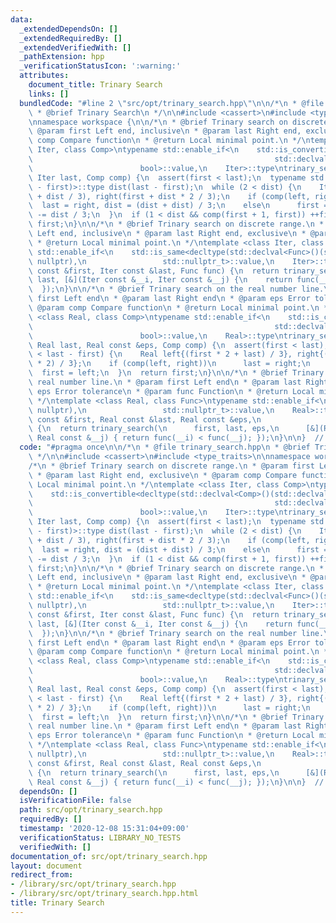 ```yaml
---
data:
  _extendedDependsOn: []
  _extendedRequiredBy: []
  _extendedVerifiedWith: []
  _pathExtension: hpp
  _verificationStatusIcon: ':warning:'
  attributes:
    document_title: Trinary Search
    links: []
  bundledCode: "#line 2 \"src/opt/trinary_search.hpp\"\n\n/*\n * @file trinary_search.hpp\n\
    \ * @brief Trinary Search\n */\n\n#include <cassert>\n#include <type_traits>\n\
    \nnamespace workspace {\n\n/*\n * @brief Trinary search on discrete range.\n *\
    \ @param first Left end, inclusive\n * @param last Right end, exclusive\n * @param\
    \ comp Compare function\n * @return Local minimal point.\n */\ntemplate <class\
    \ Iter, class Comp>\ntypename std::enable_if<\n    std::is_convertible<decltype(std::declval<Comp>()(std::declval<Iter>(),\n\
    \                                                      std::declval<Iter>())),\n\
    \                        bool>::value,\n    Iter>::type\ntrinary_search(Iter first,\
    \ Iter last, Comp comp) {\n  assert(first < last);\n  typename std::make_signed<decltype(last\
    \ - first)>::type dist(last - first);\n  while (2 < dist) {\n    Iter left(first\
    \ + dist / 3), right(first + dist * 2 / 3);\n    if (comp(left, right))\n    \
    \  last = right, dist = (dist + dist) / 3;\n    else\n      first = left, dist\
    \ -= dist / 3;\n  }\n  if (1 < dist && comp(first + 1, first)) ++first;\n  return\
    \ first;\n}\n\n/*\n * @brief Trinary search on discrete range.\n * @param first\
    \ Left end, inclusive\n * @param last Right end, exclusive\n * @param func Function\n\
    \ * @return Local minimal point.\n */\ntemplate <class Iter, class Func>\ntypename\
    \ std::enable_if<\n    std::is_same<decltype(std::declval<Func>()(std::declval<Iter>()),\
    \ nullptr),\n                 std::nullptr_t>::value,\n    Iter>::type\ntrinary_search(Iter\
    \ const &first, Iter const &last, Func func) {\n  return trinary_search(first,\
    \ last, [&](Iter const &__i, Iter const &__j) {\n    return func(__i) < func(__j);\n\
    \  });\n}\n\n/*\n * @brief Trinary search on the real number line.\n * @param\
    \ first Left end\n * @param last Right end\n * @param eps Error tolerance\n *\
    \ @param comp Compare function\n * @return Local minimal point.\n */\ntemplate\
    \ <class Real, class Comp>\ntypename std::enable_if<\n    std::is_convertible<decltype(std::declval<Comp>()(std::declval<Real>(),\n\
    \                                                      std::declval<Real>())),\n\
    \                        bool>::value,\n    Real>::type\ntrinary_search(Real first,\
    \ Real last, Real const &eps, Comp comp) {\n  assert(first < last);\n  while (eps\
    \ < last - first) {\n    Real left{(first * 2 + last) / 3}, right{(first + last\
    \ * 2) / 3};\n    if (comp(left, right))\n      last = right;\n    else\n    \
    \  first = left;\n  }\n  return first;\n}\n\n/*\n * @brief Trinary search on the\
    \ real number line.\n * @param first Left end\n * @param last Right end\n * @param\
    \ eps Error tolerance\n * @param func Function\n * @return Local minimal point.\n\
    \ */\ntemplate <class Real, class Func>\ntypename std::enable_if<\n    std::is_same<decltype(std::declval<Func>()(std::declval<Real>()),\
    \ nullptr),\n                 std::nullptr_t>::value,\n    Real>::type\ntrinary_search(Real\
    \ const &first, Real const &last, Real const &eps,\n               Func func)\
    \ {\n  return trinary_search(\n      first, last, eps,\n      [&](Real const &__i,\
    \ Real const &__j) { return func(__i) < func(__j); });\n}\n\n}  // namespace workspace\n"
  code: "#pragma once\n\n/*\n * @file trinary_search.hpp\n * @brief Trinary Search\n\
    \ */\n\n#include <cassert>\n#include <type_traits>\n\nnamespace workspace {\n\n\
    /*\n * @brief Trinary search on discrete range.\n * @param first Left end, inclusive\n\
    \ * @param last Right end, exclusive\n * @param comp Compare function\n * @return\
    \ Local minimal point.\n */\ntemplate <class Iter, class Comp>\ntypename std::enable_if<\n\
    \    std::is_convertible<decltype(std::declval<Comp>()(std::declval<Iter>(),\n\
    \                                                      std::declval<Iter>())),\n\
    \                        bool>::value,\n    Iter>::type\ntrinary_search(Iter first,\
    \ Iter last, Comp comp) {\n  assert(first < last);\n  typename std::make_signed<decltype(last\
    \ - first)>::type dist(last - first);\n  while (2 < dist) {\n    Iter left(first\
    \ + dist / 3), right(first + dist * 2 / 3);\n    if (comp(left, right))\n    \
    \  last = right, dist = (dist + dist) / 3;\n    else\n      first = left, dist\
    \ -= dist / 3;\n  }\n  if (1 < dist && comp(first + 1, first)) ++first;\n  return\
    \ first;\n}\n\n/*\n * @brief Trinary search on discrete range.\n * @param first\
    \ Left end, inclusive\n * @param last Right end, exclusive\n * @param func Function\n\
    \ * @return Local minimal point.\n */\ntemplate <class Iter, class Func>\ntypename\
    \ std::enable_if<\n    std::is_same<decltype(std::declval<Func>()(std::declval<Iter>()),\
    \ nullptr),\n                 std::nullptr_t>::value,\n    Iter>::type\ntrinary_search(Iter\
    \ const &first, Iter const &last, Func func) {\n  return trinary_search(first,\
    \ last, [&](Iter const &__i, Iter const &__j) {\n    return func(__i) < func(__j);\n\
    \  });\n}\n\n/*\n * @brief Trinary search on the real number line.\n * @param\
    \ first Left end\n * @param last Right end\n * @param eps Error tolerance\n *\
    \ @param comp Compare function\n * @return Local minimal point.\n */\ntemplate\
    \ <class Real, class Comp>\ntypename std::enable_if<\n    std::is_convertible<decltype(std::declval<Comp>()(std::declval<Real>(),\n\
    \                                                      std::declval<Real>())),\n\
    \                        bool>::value,\n    Real>::type\ntrinary_search(Real first,\
    \ Real last, Real const &eps, Comp comp) {\n  assert(first < last);\n  while (eps\
    \ < last - first) {\n    Real left{(first * 2 + last) / 3}, right{(first + last\
    \ * 2) / 3};\n    if (comp(left, right))\n      last = right;\n    else\n    \
    \  first = left;\n  }\n  return first;\n}\n\n/*\n * @brief Trinary search on the\
    \ real number line.\n * @param first Left end\n * @param last Right end\n * @param\
    \ eps Error tolerance\n * @param func Function\n * @return Local minimal point.\n\
    \ */\ntemplate <class Real, class Func>\ntypename std::enable_if<\n    std::is_same<decltype(std::declval<Func>()(std::declval<Real>()),\
    \ nullptr),\n                 std::nullptr_t>::value,\n    Real>::type\ntrinary_search(Real\
    \ const &first, Real const &last, Real const &eps,\n               Func func)\
    \ {\n  return trinary_search(\n      first, last, eps,\n      [&](Real const &__i,\
    \ Real const &__j) { return func(__i) < func(__j); });\n}\n\n}  // namespace workspace\n"
  dependsOn: []
  isVerificationFile: false
  path: src/opt/trinary_search.hpp
  requiredBy: []
  timestamp: '2020-12-08 15:31:04+09:00'
  verificationStatus: LIBRARY_NO_TESTS
  verifiedWith: []
documentation_of: src/opt/trinary_search.hpp
layout: document
redirect_from:
- /library/src/opt/trinary_search.hpp
- /library/src/opt/trinary_search.hpp.html
title: Trinary Search
---
```

